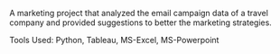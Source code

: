 A marketing project that analyzed the email campaign data of a travel company and provided suggestions to better the marketing strategies.

Tools Used:
Python,
Tableau,
MS-Excel,
MS-Powerpoint
